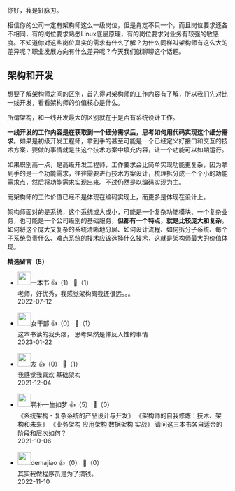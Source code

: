 你好，我是轩脉刃。

相信你的公司一定有架构师这么一级岗位，但是肯定不只一个，而且岗位要求还各不相同，有的岗位要求熟悉Linux底层原理，有的岗位要求对业务有较强的敏感度。不知道你对这些岗位真实的需求有什么了解？为什么同样叫架构师有这么大的差异呢？职业发展方向有什么差异呢？今天我们就聊聊这个话题。

## 架构和开发

想要了解架构师之间的区别，首先得对架构师的工作内容有了解，所以我们先对比一线开发，看看架构师的价值核心是什么。

所谓架构，和一线开发最大的区别就在于是否有系统设计工作。

**一线开发的工作内容是在获取到一个细分需求后，思考如何用代码实现这个细分需求**。如果是初级开发工程师，拿到手的甚至可能是一个已经定义好接口和交互的技术方案，要做的事情就是往这个技术方案中填充内容，让一个功能可以如期运行。

如果职别高一点，是高级开发工程师，工作要求会比简单实现功能更复杂，因为拿到手的是一个功能需求，往往需要进行技术方案设计，梳理拆分成一个个小的功能需求点，然后将功能需求实现出来。不过仍然是以编码实现为主。

而架构师的工作价值已经不是体现在编码实现上，而更多是体现在设计上。

架构师面对的是系统，这个系统或大或小，可能是一个复杂功能模块、一个复杂业务，也可能是一个公司级别的基础服务，**但都有一个特点，就是比较庞大和复杂**。如何将这个庞大又复杂的系统清晰地分层、如何设计流程、如何拆分子系统、每个子系统负责什么、难点系统的技术应该选择什么技术，这就是架构师最大的价值体现。
<div><strong>精选留言（5）</strong></div><ul>
<li><img src="https://static001.geekbang.org/account/avatar/00/2a/39/93/f0247cf8.jpg" width="30px"><span>一本书</span> 👍（1） 💬（1）<div>老师，好优秀，我感觉架构离我还很远。。。</div>2022-07-12</li><br/><li><img src="https://static001.geekbang.org/account/avatar/00/12/f4/0a/02ecee7a.jpg" width="30px"><span>女干部</span> 👍（0） 💬（1）<div>这本书读的我头疼，
思考果然是件反人性的事情</div>2023-01-22</li><br/><li><img src="https://static001.geekbang.org/account/avatar/00/26/b5/74/cd80b9f4.jpg" width="30px"><span>友</span> 👍（0） 💬（1）<div>我感觉我喜欢 基础架构 </div>2021-12-04</li><br/><li><img src="http://thirdwx.qlogo.cn/mmopen/vi_32/Q0j4TwGTfTI7rprdxQqcea53sw1HCz1YZjQNlSvWg7GETnWYicZLYOQR2GUMOwUnrhAIYzUKJt1zZhUv9icOCztQ/132" width="30px"><span>鸭补一生如梦</span> 👍（5） 💬（0）<div>《系统架构 - 复杂系统的产品设计与开发》
《架构师的自我修炼：技术、架构和未来》
《业务架构 应用架构 数据架构 实战》
请问这三本书各自适合的阶段和层次如何？</div>2021-10-06</li><br/><li><img src="https://static001.geekbang.org/account/avatar/00/1d/1a/e1/1acde886.jpg" width="30px"><span>demajiao</span> 👍（0） 💬（0）<div>其实我做程序员是为了搞钱。</div>2022-11-10</li><br/>
</ul>